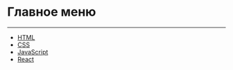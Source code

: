 # Главное меню

---

- [HTML](./HTML/HTML.md)
- [CSS](./CSS/CSS.md)
- [JavaScript](./javaScript/javaScript.md)
- [React](./react/react.md)
